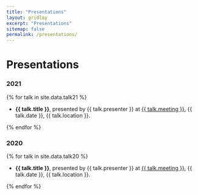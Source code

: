 ```yaml
---
title: "Presentations"
layout: gridlay
excerpt: "Presentations"
sitemap: false
permalink: /presentations/
---
```


# Presentations

### 2021
{% for talk in site.data.talk21 %}

  - <b>{{ talk.title }}</b>, presented by {{ talk.presenter }} at <u>{{ talk.meeting }}</u>, {{ talk.date }}, {{ talk.location }}.
  
{% endfor %}


### 2020
{% for talk in site.data.talk20 %}

  - <b>{{ talk.title }}</b>, presented by {{ talk.presenter }} at <u>{{ talk.meeting }}</u>, {{ talk.date }}, {{ talk.location }}.
  
{% endfor %}

